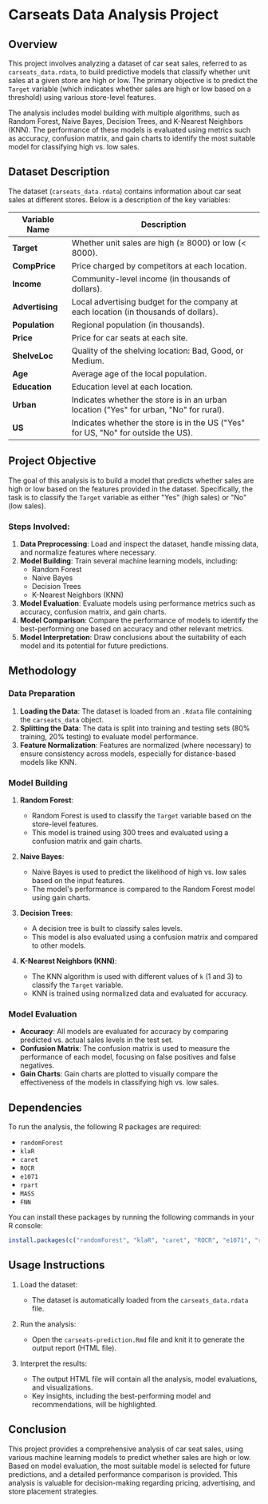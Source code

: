 # Carseats Data Analysis Project

## Overview

This project involves analyzing a dataset of car seat sales, referred to as `carseats_data.rdata`, to build predictive models that classify whether unit sales at a given store are high or low. The primary objective is to predict the `Target` variable (which indicates whether sales are high or low based on a threshold) using various store-level features.

The analysis includes model building with multiple algorithms, such as Random Forest, Naive Bayes, Decision Trees, and K-Nearest Neighbors (KNN). The performance of these models is evaluated using metrics such as accuracy, confusion matrix, and gain charts to identify the most suitable model for classifying high vs. low sales.

## Dataset Description

The dataset (`carseats_data.rdata`) contains information about car seat sales at different stores. Below is a description of the key variables:

| Variable Name | Description |
|----------------|-------------|
| **Target** | Whether unit sales are high (≥ 8000) or low (< 8000). |
| **CompPrice** | Price charged by competitors at each location. |
| **Income** | Community-level income (in thousands of dollars). |
| **Advertising** | Local advertising budget for the company at each location (in thousands of dollars). |
| **Population** | Regional population (in thousands). |
| **Price** | Price for car seats at each site. |
| **ShelveLoc** | Quality of the shelving location: Bad, Good, or Medium. |
| **Age** | Average age of the local population. |
| **Education** | Education level at each location. |
| **Urban** | Indicates whether the store is in an urban location ("Yes" for urban, "No" for rural). |
| **US** | Indicates whether the store is in the US ("Yes" for US, "No" for outside the US). |

## Project Objective

The goal of this analysis is to build a model that predicts whether sales are high or low based on the features provided in the dataset. Specifically, the task is to classify the `Target` variable as either "Yes" (high sales) or "No" (low sales).

### Steps Involved:
1. **Data Preprocessing**: Load and inspect the dataset, handle missing data, and normalize features where necessary.
2. **Model Building**: Train several machine learning models, including:
   - Random Forest
   - Naive Bayes
   - Decision Trees
   - K-Nearest Neighbors (KNN)
3. **Model Evaluation**: Evaluate models using performance metrics such as accuracy, confusion matrix, and gain charts.
4. **Model Comparison**: Compare the performance of models to identify the best-performing one based on accuracy and other relevant metrics.
5. **Model Interpretation**: Draw conclusions about the suitability of each model and its potential for future predictions.

## Methodology

### Data Preparation

1. **Loading the Data**: The dataset is loaded from an `.Rdata` file containing the `carseats_data` object.
2. **Splitting the Data**: The data is split into training and testing sets (80% training, 20% testing) to evaluate model performance.
3. **Feature Normalization**: Features are normalized (where necessary) to ensure consistency across models, especially for distance-based models like KNN.

### Model Building

1. **Random Forest**:
   - Random Forest is used to classify the `Target` variable based on the store-level features.
   - This model is trained using 300 trees and evaluated using a confusion matrix and gain charts.
   
2. **Naive Bayes**:
   - Naive Bayes is used to predict the likelihood of high vs. low sales based on the input features.
   - The model's performance is compared to the Random Forest model using gain charts.

3. **Decision Trees**:
   - A decision tree is built to classify sales levels.
   - This model is also evaluated using a confusion matrix and compared to other models.

4. **K-Nearest Neighbors (KNN)**:
   - The KNN algorithm is used with different values of `k` (1 and 3) to classify the `Target` variable.
   - KNN is trained using normalized data and evaluated for accuracy.

### Model Evaluation

- **Accuracy**: All models are evaluated for accuracy by comparing predicted vs. actual sales levels in the test set.
- **Confusion Matrix**: The confusion matrix is used to measure the performance of each model, focusing on false positives and false negatives.
- **Gain Charts**: Gain charts are plotted to visually compare the effectiveness of the models in classifying high vs. low sales.

## Dependencies

To run the analysis, the following R packages are required:

- `randomForest`
- `klaR`
- `caret`
- `ROCR`
- `e1071`
- `rpart`
- `MASS`
- `FNN`

You can install these packages by running the following commands in your R console:

```r
install.packages(c("randomForest", "klaR", "caret", "ROCR", "e1071", "rpart", "MASS", "FNN"))
```

## Usage Instructions

1. Load the dataset:
   - The dataset is automatically loaded from the `carseats_data.rdata` file.
   
2. Run the analysis:
   - Open the `carseats-prediction.Rmd` file and knit it to generate the output report (HTML file).
   
3. Interpret the results:
   - The output HTML file will contain all the analysis, model evaluations, and visualizations.
   - Key insights, including the best-performing model and recommendations, will be highlighted.

## Conclusion

This project provides a comprehensive analysis of car seat sales, using various machine learning models to predict whether sales are high or low. Based on model evaluation, the most suitable model is selected for future predictions, and a detailed performance comparison is provided. This analysis is valuable for decision-making regarding pricing, advertising, and store placement strategies.
